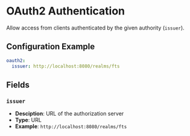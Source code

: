 # OAuth2 Authentication <Badge type="tip" text="All Agents" />

Allow access from clients authenticated by the given authority (`issuer`).

## Configuration Example

```yaml
oauth2:
  issuer: http://localhost:8080/realms/fts
```

## Fields

### `issuer`

* **Desciption**: URL of the authorization server
* **Type**: URL
* **Example**: `http://localhost:8080/realms/fts`
